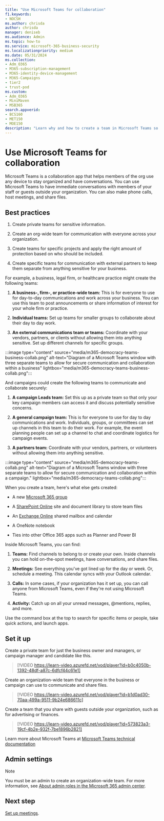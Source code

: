 ```yaml
---
title: "Use Microsoft Teams for collaboration"
f1.keywords:
- NOCSH
ms.author: chrisda
author: chrisda
manager: deniseb
ms.audience: Admin
ms.topic: how-to
ms.service: microsoft-365-business-security
ms.localizationpriority: medium
ms.date: 05/31/2024
ms.collection:
- Adm_O365
- M365-subscription-management
- M365-identity-device-management
- M365-Campaigns
- tier2
- trust-pod
ms.custom:
- Adm_O365
- MiniMaven
- MSB365
search.appverid:
- BCS160
- MET150
- MOE150
description: "Learn why and how to create a team in Microsoft Teams so your small business or campaign can collaborate."
---
```


# Use Microsoft Teams for collaboration

Microsoft Teams is a collaboration app that helps members of the org use any device to stay organized and have conversations. You can use Microsoft Teams to have immediate conversations with members of your staff or guests outside your organization. You can also make phone calls, host meetings, and share files.

## Best practices

1. Create private teams for sensitive information.

1. Create an org-wide team for communication with everyone across your organization.

1. Create teams for specific projects and apply the right amount of protection based on who should be included.

1. Create specific teams for communication with external partners to keep them separate from anything sensitive for your business.

For example, a business, legal firm, or healthcare practice might create the following teams:

1. **A business-, firm-, or practice-wide team:** This is for everyone to use for day-to-day communications and work across your business. You can use this team to post announcements or share information of interest for your whole firm or practice.

1. **Individual teams:** Set up teams for smaller groups to collaborate about their day to day work.

1. **An external communications team or teams:** Coordinate with your vendors, partners, or clients without allowing them into anything sensitive. Set up different channels for specific groups.

:::image type="content" source="media/m365-democracy-teams-business-collab.png" alt-text="Diagram of a Microsoft Teams window with three separate teams to allow for secure communication and collaboration within a business" lightbox="media/m365-democracy-teams-business-collab.png":::

And campaigns could create the following teams to communicate and collaborate securely:

1. **A campaign Leads team:** Set this up as a private team so that only your key campaign members can access it and discuss potentially sensitive concerns.

2. **A general campaign team:** This is for everyone to use for day to day communications and work. Individuals, groups, or committees can set up channels in this team to do their work. For example, the event planning people can set up a channel to chat and coordinate logistics for campaign events.

3. **A partners team:** Coordinate with your vendors, partners, or volunteers without allowing them into anything sensitive.

:::image type="content" source="media/m365-democracy-teams-collab.png" alt-text="Diagram of a Microsoft Teams window with three separate teams to allow for secure communication and collaboration within a campaign." lightbox="media/m365-democracy-teams-collab.png":::

When you create a team, here's what else gets created:

- A new [Microsoft 365 group](/MicrosoftTeams/office-365-groups)

- A [SharePoint Online](/MicrosoftTeams/sharepoint-onedrive-interact) site and document library to store team files

- An [Exchange Online](/MicrosoftTeams/exchange-teams-interact) shared mailbox and calendar

- A OneNote notebook

- Ties into other Office 365 apps such as Planner and Power BI

Inside Microsoft Teams, you can find:

1. **Teams:** Find channels to belong to or create your own. Inside channels you can hold on-the-spot meetings, have conversations, and share files.

2. **Meetings:** See everything you've got lined up for the day or week. Or, schedule a meeting. This calendar syncs with your Outlook calendar.

3. **Calls:** In some cases, if your organization has it set up, you can call anyone from Microsoft Teams, even if they're not using Microsoft Teams.

4. **Activity:** Catch up on all your unread messages, @mentions, replies, and more.

Use the command box at the top to search for specific items or people, take quick actions, and launch apps.

## Set it up

Create a private team for just the business owner and managers, or campaign manager and candidate like this.

> [!VIDEO https://learn-video.azurefd.net/vod/player?id=b0c4050b-1392-48df-a87c-6dfcf44c61e1]

Create an organization-wide team that everyone in the business or campaign can use to communicate and share files.

> [!VIDEO https://learn-video.azurefd.net/vod/player?id=b1d0ad30-70aa-499a-9511-9b24e686611c]

Create a team that you share with guests outside your organization, such as for advertising or finances.

> [!VIDEO https://learn-video.azurefd.net/vod/player?id=573823a3-19cf-4b2e-932f-7be1896b2821]

Learn more about Microsoft Teams at [Microsoft Teams technical documentation](/microsoftteams/microsoft-teams)

## Admin settings

> [!NOTE]
> You must be an admin to create an organization-wide team. For more information, see [About admin roles in the Microsoft 365 admin center](/microsoft-365/admin/add-users/about-admin-roles).

## Next step

[Set up meetings](set-up-meetings.md).
